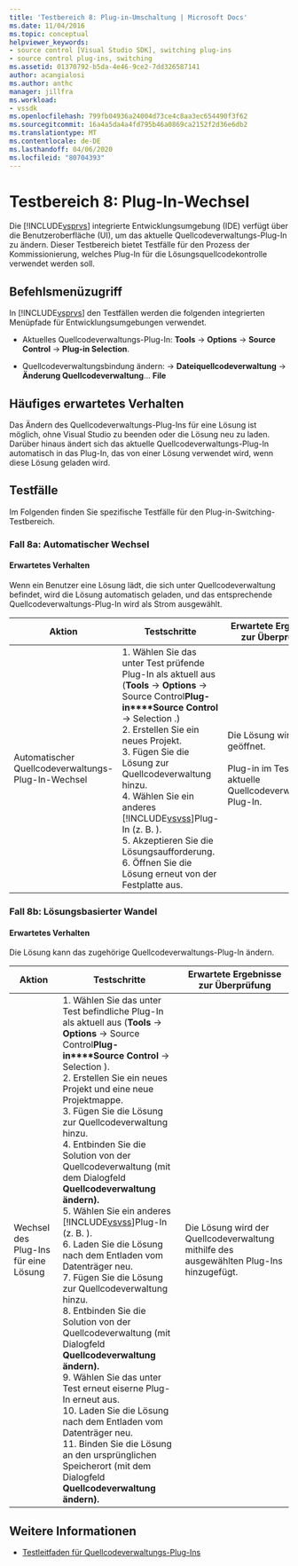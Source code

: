 ```yaml
---
title: 'Testbereich 8: Plug-in-Umschaltung | Microsoft Docs'
ms.date: 11/04/2016
ms.topic: conceptual
helpviewer_keywords:
- source control [Visual Studio SDK], switching plug-ins
- source control plug-ins, switching
ms.assetid: 01370792-b5da-4e46-9ce2-7dd326587141
author: acangialosi
ms.author: anthc
manager: jillfra
ms.workload:
- vssdk
ms.openlocfilehash: 799fb04936a24004d73ce4c8aa3ec654490f3f62
ms.sourcegitcommit: 16a4a5da4a4fd795b46a0869ca2152f2d36e6db2
ms.translationtype: MT
ms.contentlocale: de-DE
ms.lasthandoff: 04/06/2020
ms.locfileid: "80704393"
---
```

# <a name="test-area-8-plug-in-switching"></a>Testbereich 8: Plug-In-Wechsel
Die [!INCLUDE[vsprvs](../../code-quality/includes/vsprvs_md.md)] integrierte Entwicklungsumgebung (IDE) verfügt über die Benutzeroberfläche (UI), um das aktuelle Quellcodeverwaltungs-Plug-In zu ändern. Dieser Testbereich bietet Testfälle für den Prozess der Kommissionierung, welches Plug-In für die Lösungsquellcodekontrolle verwendet werden soll.

## <a name="command-menu-access"></a>Befehlsmenüzugriff
 In [!INCLUDE[vsprvs](../../code-quality/includes/vsprvs_md.md)] den Testfällen werden die folgenden integrierten Menüpfade für Entwicklungsumgebungen verwendet.

- Aktuelles Quellcodeverwaltungs-Plug-In: **Tools** -> **Options** -> **Source Control** -> **Plug-in Selection**.

- Quellcodeverwaltungsbindung ändern: -> **Dateiquellcodeverwaltung** -> **Änderung Quellcodeverwaltung**... **File**

## <a name="common-expected-behavior"></a>Häufiges erwartetes Verhalten
 Das Ändern des Quellcodeverwaltungs-Plug-Ins für eine Lösung ist möglich, ohne Visual Studio zu beenden oder die Lösung neu zu laden. Darüber hinaus ändert sich das aktuelle Quellcodeverwaltungs-Plug-In automatisch in das Plug-In, das von einer Lösung verwendet wird, wenn diese Lösung geladen wird.

## <a name="test-cases"></a>Testfälle
 Im Folgenden finden Sie spezifische Testfälle für den Plug-in-Switching-Testbereich.

### <a name="case-8a-automatic-change"></a>Fall 8a: Automatischer Wechsel

#### <a name="expected-behavior"></a>Erwartetes Verhalten
 Wenn ein Benutzer eine Lösung lädt, die sich unter Quellcodeverwaltung befindet, wird die Lösung automatisch geladen, und das entsprechende Quellcodeverwaltungs-Plug-In wird als Strom ausgewählt.

| Aktion | Testschritte | Erwartete Ergebnisse zur Überprüfung |
| - | - | - |
| Automatischer Quellcodeverwaltungs-Plug-In-Wechsel | 1. Wählen Sie das unter Test prüfende Plug-In als aktuell aus (**Tools** -> **Options** -> Source Control**Plug-in****Source Control** -> Selection .)<br />2. Erstellen Sie ein neues Projekt.<br />3. Fügen Sie die Lösung zur Quellcodeverwaltung hinzu.<br />4. Wählen Sie ein anderes [!INCLUDE[vsvss](../../extensibility/includes/vsvss_md.md)]Plug-In (z. B. ).<br />5. Akzeptieren Sie die Lösungsaufforderung.<br />6. Öffnen Sie die Lösung erneut von der Festplatte aus. | Die Lösung wird geöffnet.<br /><br /> Plug-in im Test ist das aktuelle Quellcodeverwaltungs-Plug-In. |

### <a name="case-8b-solution-based-change"></a>Fall 8b: Lösungsbasierter Wandel

#### <a name="expected-behavior"></a>Erwartetes Verhalten
 Die Lösung kann das zugehörige Quellcodeverwaltungs-Plug-In ändern.

| Aktion | Testschritte | Erwartete Ergebnisse zur Überprüfung |
|----------------------------------| - | - |
| Wechsel des Plug-Ins für eine Lösung | 1. Wählen Sie das unter Test befindliche Plug-In als aktuell aus (**Tools** -> **Options** -> Source Control**Plug-in****Source Control** -> Selection ).<br />2. Erstellen Sie ein neues Projekt und eine neue Projektmappe.<br />3. Fügen Sie die Lösung zur Quellcodeverwaltung hinzu.<br />4. Entbinden Sie die Solution von der Quellcodeverwaltung (mit dem Dialogfeld **Quellcodeverwaltung ändern).**<br />5. Wählen Sie ein anderes [!INCLUDE[vsvss](../../extensibility/includes/vsvss_md.md)]Plug-In (z. B. ).<br />6. Laden Sie die Lösung nach dem Entladen vom Datenträger neu.<br />7. Fügen Sie die Lösung zur Quellcodeverwaltung hinzu.<br />8. Entbinden Sie die Solution von der Quellcodeverwaltung (mit Dialogfeld **Quellcodeverwaltung ändern).**<br />9. Wählen Sie das unter Test erneut eiserne Plug-In erneut aus.<br />10. Laden Sie die Lösung nach dem Entladen vom Datenträger neu.<br />11. Binden Sie die Lösung an den ursprünglichen Speicherort (mit dem Dialogfeld **Quellcodeverwaltung ändern).** | Die Lösung wird der Quellcodeverwaltung mithilfe des ausgewählten Plug-Ins hinzugefügt. |

## <a name="see-also"></a>Weitere Informationen
- [Testleitfaden für Quellcodeverwaltungs-Plug-Ins](../../extensibility/internals/test-guide-for-source-control-plug-ins.md)
